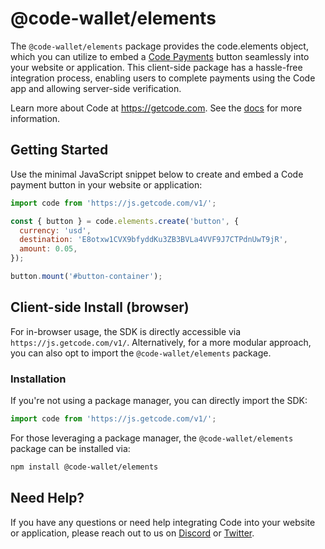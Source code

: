 # @code-wallet/elements
The `@code-wallet/elements` package provides the code.elements object, which you
can utilize to embed a [Code Payments](https://codepayments.org) button
seamlessly into your website or application. This client-side package has a
hassle-free integration process, enabling users to complete payments using the
Code app and allowing server-side verification.

Learn more about Code at https://getcode.com. See the [docs](https://code-wallet.github.io/code-sdk/docs) for more information.

## Getting Started
Use the minimal JavaScript snippet below to create and embed a Code payment
button in your website or application:

```js
import code from 'https://js.getcode.com/v1/';

const { button } = code.elements.create('button', {
  currency: 'usd',
  destination: 'E8otxw1CVX9bfyddKu3ZB3BVLa4VVF9J7CTPdnUwT9jR',
  amount: 0.05,
});

button.mount('#button-container');
```

## Client-side Install (browser)
For in-browser usage, the SDK is directly accessible via
`https://js.getcode.com/v1/`. Alternatively, for a more modular approach, you can
also opt to import the `@code-wallet/elements` package.

### Installation
If you're not using a package manager, you can directly import the SDK:

```js
import code from 'https://js.getcode.com/v1/';
```

For those leveraging a package manager, the `@code-wallet/elements` package can be installed via:

```bash
npm install @code-wallet/elements
```


## Need Help?

If you have any questions or need help integrating Code into your website or
application, please reach out to us on [Discord](https://discord.gg/T8Tpj8DBFp) or
[Twitter](https://twitter.com/getcode).